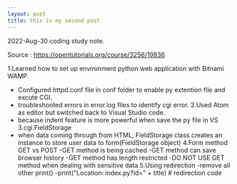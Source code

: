 ```yaml
---
layout: post
title: this is my second post
---
```


2022-Aug-30 coding study note.

Source : https://opentutorials.org/course/3256/19836

1.Learned how to set up environment python web application with Bitnami WAMP.
  - Configured httpd.conf file in conf folder to enable py extention file and excute CGI.
  - troubleshooted errors in error.log files to identify cgi error.
2.Used Atom as editor but switched back to Visual Studio code.
  - because indent feature is more powerful when save the py file in VS
3.cgi.FieldStorage
  - when data coming through from HTML, FieldStorage class creates an instance to store user data to form(FieldStorage object)
4.Form method GET vs POST
  -GET method is being cached
  -GET method can save browser history
  -GET method has length restricted
  -DO NOT USE GET method when dealing with sensitive data
5.Using redirection
  -remove all other print()
  -print("Location: index.py?id=" + title) # redirection code
